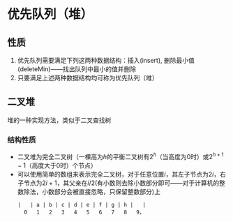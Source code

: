 # 优先队列（堆）
## 性质
1. 优先队列需要满足下列这两种数据结构：插入(insert), 删除最小值(deleteMin)——找出队列中最小的值并删除
2. 只要满足上述两种数据结构均可称为优先队列（堆）

## 二叉堆
堆的一种实现方法，类似于二叉查找树
### 结构性质
- 二叉堆为完全二叉树（一棵高为$h$的平衡二叉树有$2^h$（当高度为0时）或$2^{h+1}-1$（高度大于0时）个节点）
- 可以使用简单的数组来表示完全二叉树，对于任意位置$i$，其左子节点为$2i$，右子节点为$2i+1$，其父亲在$i/2$(有小数则去除小数部分即可——对于计算机的整数除法，小数部分会被直接忽略，只保留整数部分)上
  ```
  |   | a | b | c | d | e | f | g | h |   |
    0   1   2   3   4   5   6   7   8   9，
  ```
